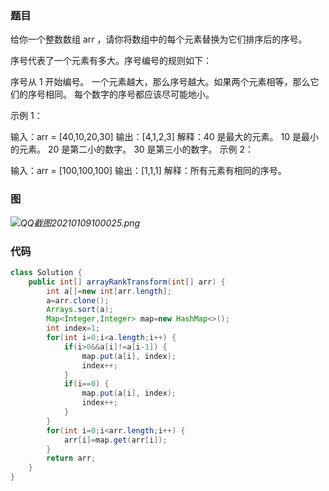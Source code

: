 

### 题目

给你一个整数数组 arr ，请你将数组中的每个元素替换为它们排序后的序号。

序号代表了一个元素有多大。序号编号的规则如下：

序号从 1 开始编号。
一个元素越大，那么序号越大。如果两个元素相等，那么它们的序号相同。
每个数字的序号都应该尽可能地小。


示例 1：

输入：arr = [40,10,20,30]
输出：[4,1,2,3]
解释：40 是最大的元素。 10 是最小的元素。 20 是第二小的数字。 30 是第三小的数字。
示例 2：

输入：arr = [100,100,100]
输出：[1,1,1]
解释：所有元素有相同的序号。

### 图

*![QQ截图20210109100025.png](https://pic.leetcode-cn.com/1610158568-qIjZBb-QQ%E6%88%AA%E5%9B%BE20210109100025.png)*



### 代码

```java
class Solution {
    public int[] arrayRankTransform(int[] arr) {
        int a[]=new int[arr.length];
        a=arr.clone();
        Arrays.sort(a);
        Map<Integer,Integer> map=new HashMap<>();
        int index=1;
        for(int i=0;i<a.length;i++) {
        	if(i>0&&a[i]!=a[i-1]) {
        		map.put(a[i], index);
        		index++;
        	}
        	if(i==0) {
        		map.put(a[i], index);
        		index++;
        	}
        }
        for(int i=0;i<arr.length;i++) {
        	arr[i]=map.get(arr[i]);
        }
        return arr;
    }
}



```



